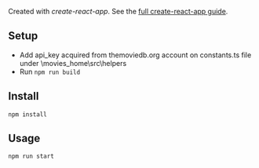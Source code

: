 
Created with *create-react-app*. See the [full create-react-app guide](https://github.com/facebookincubator/create-react-app/blob/master/packages/react-scripts/template/README.md).

Setup
---
 - Add api_key acquired from themoviedb.org account on constants.ts file under \movies_home\src\helpers
 - Run
 `npm run build`

Install
---

`npm install`



Usage
---

`npm run start`